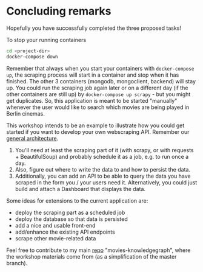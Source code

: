# Concluding remarks

Hopefully you have successfully completed the three proposed tasks!

To stop your running containers

```bash
cd <project-dir>
docker-compose down
```

Remember that always when you start your containers with `docker-compose up`, the scraping process will start in a container and stop when it has finished. The other 3 containers (mongodb, mongoclient, backend) will stay up. You could run the scraping job again later or on a different day (if the other containers are still up) by `docker-compose up scrapy` - but you might get duplicates. So, this application is meant to be started "manually" whenever the user would like to search which movies are being played in Berlin cinemas.

This workshop intends to be an example to illustrate how you could get started if you want to develop your own webscraping API. Remember our [general architecture](img/Architecture.png). 
1. You'll need at least the scraping part of it (with scrapy, or with requests + BeautifulSoup) and probably schedule it as a job, e.g. to run once a day.
2. Also, figure out where to write the data to and how to persist the data.
3. Additionally, you can add an API to be able to query the data you have scraped in the form you / your users need it. Alternatively, you could just build and attach a Dashboard that displays the data.

Some ideas for extensions to the current application are: 
* deploy the scraping part as a scheduled job
* deploy the database so that data is persisted
* add a nice and usable front-end
* add/enhance the existing API endpoints
* scrape other movie-related data

Feel free to contribute to my main [repo](https://github.com/laufergall/movies-knowledgegraph) "movies-knowledgegraph", where the workshop materials come from (as a simplification of the master branch).

